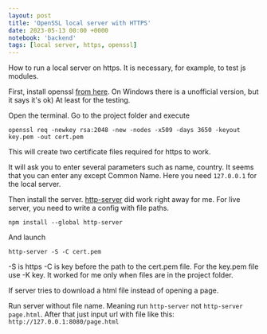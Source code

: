```yaml
---
layout: post
title: 'OpenSSL local server with HTTPS'
date: 2023-05-13 00:00 +0000
notebook: 'backend'
tags: [local server, https, openssl]
---
```

How to run a local server on https. It is necessary, for example, to test js modules.

First, install openssl [from here](https://wiki.openssl.org/index.php/Binaries ). On Windows there is a unofficial version, but it says it's ok) At least for the testing.

Open the terminal. Go to the project folder and execute

`openssl req -newkey rsa:2048 -new -nodes -x509 -days 3650 -keyout key.pem -out cert.pem`

This will create two certificate files required for https to work.

It will ask you to enter several parameters such as name, country. It seems that you can enter any except Common Name. Here you need `127.0.0.1` for the local server.

Then install the server. [http-server](https://www.npmjs.com/package/http-server) did work right away for me. For live server, you need to write a config with file paths.

`npm install --global http-server`

And launch

`http-server -S -C cert.pem`

-S is https
-C is key before the path to the cert.pem file. For the key.pem file use -K key. It worked for me only when files are in the project folder.

If server tries to download a html file instead of opening a page. 

Run server without file name. Meaning run `http-server` not `http-server page.html`. After that just input url with file like this: `http://127.0.0.1:8080/page.html`